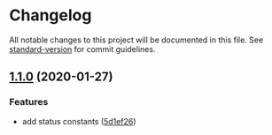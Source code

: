 # Changelog

All notable changes to this project will be documented in this file. See [standard-version](https://github.com/conventional-changelog/standard-version) for commit guidelines.

## [1.1.0](https://github.com/ph-ash/client-php/compare/v1.0.0...v1.1.0) (2020-01-27)


### Features

* add status constants ([5d1ef26](https://github.com/ph-ash/client-php/commit/5d1ef260f9143f9dec39a8e090d36ef9fd020ca6))

